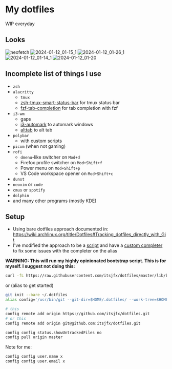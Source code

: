 # My dotfiles

WIP everyday

## Looks

![neofetch](https://github.com/itsjfx/dotfiles/assets/13778935/76a84b1c-4dcd-413a-9db4-980dc5a24e84)
![2024-01-12_01-15_1](https://github.com/itsjfx/dotfiles/assets/13778935/c0cb6444-686d-4b31-bfb3-4c41fdb22ac6)
![2024-01-12_01-26_1](https://github.com/itsjfx/dotfiles/assets/13778935/fc85ae12-ee0b-42bb-ad22-fb1cb33209cd)
![2024-01-12_01-14_1](https://github.com/itsjfx/dotfiles/assets/13778935/2c2ffd13-7692-4dc4-8d36-f1520e417a73)
![2024-01-12_01-20](https://github.com/itsjfx/dotfiles/assets/13778935/b82ae57e-3f5d-468d-9469-ca8c9e94c5a4)

## Incomplete list of things I use

* `zsh`
* `alacritty`
    * `tmux`
    * [zsh-tmux-smart-status-bar](https://github.com/itsjfx/zsh-tmux-smart-status-bar) for tmux status bar
    * [fzf-tab-completion](https://github.com/lincheney/fzf-tab-completion) for tab completion with fzf
* `i3-wm`
    * gaps
    * [i3-automark](https://github.com/lincheney/i3-automark) to automark windows
    * [alttab](https://github.com/sagb/alttab) to alt tab
* `polybar`
    * with custom scripts
* `picom` (when not gaming)
* `rofi`
    * `dmenu`-like switcher on `Mod+d`
    * Firefox profile switcher on `Mod+Shift+f`
    * Power menu on `Mod+Shift+p`
    * VS Code workspace opener on `Mod+Shift+c`
* `dunst`
* `neovim` or `code`
* `cmus` or `spotify`
* `dolphin`
* and many other programs (mostly KDE)

## Setup

* Using bare dotfiles approach documented in: <https://wiki.archlinux.org/title/Dotfiles#Tracking_dotfiles_directly_with_Git>
* I've modified the approach to be a [script](bin/config) and have a [custom completer](.completions/_config) to fix some issues with the completer on the alias

**WARNING: This will run my highly opinionated bootstrap script. This is for myself. I suggest not doing this:**

```bash
curl -fL https://raw.githubusercontent.com/itsjfx/dotfiles/master/lib/bootstrap/run_bootstrap.sh | bash
```

or (alias to get started)

```bash
git init --bare ~/.dotfiles
alias config='/usr/bin/git --git-dir=$HOME/.dotfiles/ --work-tree=$HOME'

# this
config remote add origin https://github.com/itsjfx/dotfiles.git
# or this
config remote add origin git@github.com:itsjfx/dotfiles.git

config config status.showUntrackedFiles no
config pull origin master
```

Note for me:

```bash
config config user.name x
config config user.email x
```
